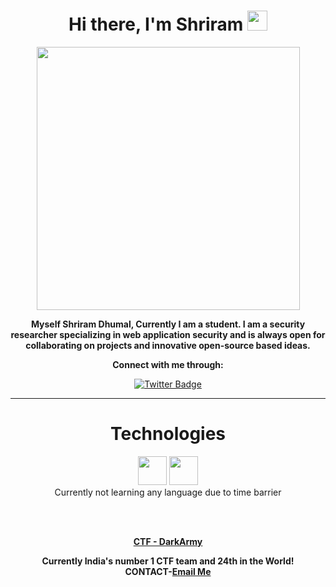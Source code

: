 <h1 align="center">Hi there, I'm <aef="https://twitter.com/Shriram2476" target="_blank">Shriram</a> <img
src="https://media2.giphy.com/media/iGYHARMv4DVk5d1Fh9/giphy.gif?cid=790b7611d073342720951ca87491de93451b68b7714db5e5&rid=giphy.gif&ct=g" height="32" /></h1> 
<div align="center">
  <img src="https://media1.giphy.com/media/LmNwrBhejkK9EFP504/giphy.gif?cid=790b7611512832e4d0e7520c79617a3ca003d663beb98bae&rid=giphy.gif&ct=g" height="421">
  <div align="center">
  <p><b>Myself Shriram Dhumal, Currently I am a student. I am a security researcher specializing in web application security and is always open for collaborating on projects and innovative open-source based ideas.</p></b>
  
  <p><b>Connect with me through:</b></p>
  
[![Twitter Badge](https://img.shields.io/badge/-Shriram-blue?style=flat-square&logo=twitter&logoColor=white&link=https://twitter.com/Shriram2476)](https://twitter.com/Shriram2476)


<hr>

<h1>Technologies</h1>

<img height="46" src="https://startertutorials.com/ajwt/examples/2014/html/html.jpg">
<img height="46" src="https://venturebeat.com/wp-content/uploads/2018/09/python3.jpg?resize=1200%2C600&strip=all">
  <div align="center">
 Currently not learning any language due to time barrier
       

<br><br>
  
<p><b><a href="https://ctftime.org/team/26569">CTF - DarkArmy </a>
   <div align="center">
     Currently India's number 1 CTF team and 24th in the World!
   <div align="center">
       CONTACT-<a href="mailto:Shriramdhumal2476@gmail.com">Email Me</a>
  
 </p></b>
 
